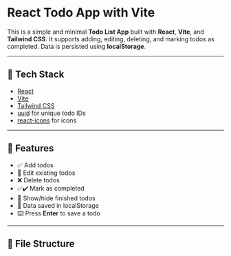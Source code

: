 # React Todo App with Vite

This is a simple and minimal **Todo List App** built with **React**, **Vite**, and **Tailwind CSS**. It supports adding, editing, deleting, and marking todos as completed. Data is persisted using **localStorage**.

---

## 🔧 Tech Stack

- [React](https://react.dev/)
- [Vite](https://vitejs.dev/)
- [Tailwind CSS](https://tailwindcss.com/)
- [uuid](https://www.npmjs.com/package/uuid) for unique todo IDs
- [react-icons](https://react-icons.github.io/react-icons/) for icons

---

## 🚀 Features

- ✅ Add todos
- 📝 Edit existing todos
- ❌ Delete todos
- ✅✔️ Mark as completed
- 🔄 Show/hide finished todos
- 💾 Data saved in localStorage
- ⌨️ Press **Enter** to save a todo

---

## 📁 File Structure

